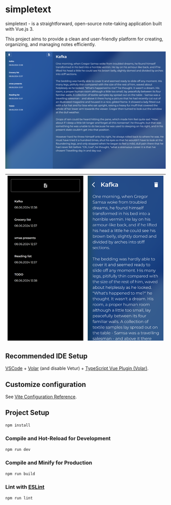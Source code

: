 # simpletext

simpletext - is a straightforward, open-source note-taking application built with Vue.js 3. 

This project aims to provide a clean and user-friendly platform for creating, organizing, and managing notes efficiently.

![alt text](https://github.com/instntndls/simpletext/blob/master/src/assets/screenshots/localhost_5173_simpletext_.png?raw=true)


| ![alt text](https://github.com/instntndls/simpletext/blob/master/src/assets/screenshots/localhost_5173_simpletext_(iPhone%20X).png?raw=true)  | ![alt text](https://github.com/instntndls/simpletext/blob/master/src/assets/screenshots/localhost_5173_simpletext_(iPhone%20X)%20(1).png?raw=true)  |
| ------------- | ------------- |

## Recommended IDE Setup

[VSCode](https://code.visualstudio.com/) + [Volar](https://marketplace.visualstudio.com/items?itemName=Vue.volar) (and disable Vetur) + [TypeScript Vue Plugin (Volar)](https://marketplace.visualstudio.com/items?itemName=Vue.vscode-typescript-vue-plugin).

## Customize configuration

See [Vite Configuration Reference](https://vitejs.dev/config/).

## Project Setup

```sh
npm install
```

### Compile and Hot-Reload for Development

```sh
npm run dev
```

### Compile and Minify for Production

```sh
npm run build
```

### Lint with [ESLint](https://eslint.org/)

```sh
npm run lint
```
